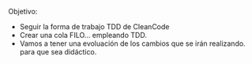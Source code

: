 
Objetivo:

* Seguir la forma de trabajo TDD de CleanCode
* Crear una cola FILO... empleando TDD.
* Vamos a tener una evoluación de los cambios que se irán realizando.
  para que sea didáctico.


